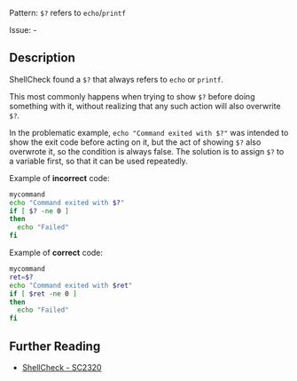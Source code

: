 Pattern: `$?` refers to `echo`/`printf`

Issue: -

## Description

ShellCheck found a `$?` that always refers to `echo` or `printf`. 

This most commonly happens when trying to show `$?` before doing something with it, without realizing that any such action will also overwrite `$?`.

In the problematic example, `echo "Command exited with $?"` was intended to show the exit code before acting on it, but the act of showing `$?` also overwrote it, so the condition is always false. The solution is to assign `$?` to a variable first, so that it can be used repeatedly.

Example of **incorrect** code:

```sh
mycommand
echo "Command exited with $?"
if [ $? -ne 0 ]
then
  echo "Failed"
fi
```

Example of **correct** code:

```sh
mycommand
ret=$?
echo "Command exited with $ret"
if [ $ret -ne 0 ]
then
  echo "Failed"
fi
```

## Further Reading

* [ShellCheck - SC2320](https://github.com/koalaman/shellcheck/wiki/SC2320)
